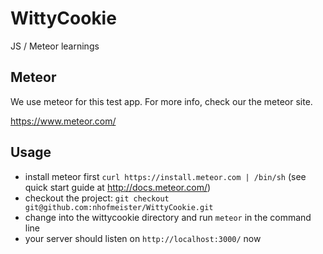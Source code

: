 WittyCookie
===========

JS / Meteor learnings

Meteor
-------

We use meteor for this test app. For more info, check our the meteor site.

https://www.meteor.com/

Usage
-------

* install meteor first `curl https://install.meteor.com | /bin/sh` (see quick start guide at http://docs.meteor.com/)
* checkout the project: `git checkout git@github.com:nhofmeister/WittyCookie.git`
* change into the wittycookie directory and run `meteor` in the command line
* your server should listen on `http://localhost:3000/` now
